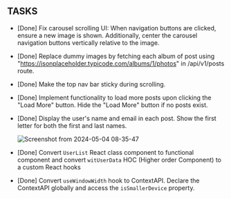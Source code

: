 ## TASKS
- [Done] Fix carousel scrolling UI: When navigation buttons are clicked, ensure a new image is shown. Additionally, center the carousel navigation buttons vertically relative to the image.
- [Done] Replace dummy images by fetching each album of post using "https://jsonplaceholder.typicode.com/albums/1/photos" in /api/v1/posts route.
- [Done] Make the top nav bar sticky during scrolling.
- [Done] Implement functionality to load more posts upon clicking the "Load More" button. Hide the "Load More" button if no posts exist.
- [Done] Display the user's name and email in each post. Show the first letter for both the first and last names.

  ![Screenshot from 2024-05-04 08-35-47](https://github.com/vidyalai/interview-challenge-1/assets/67904627/a1dd3dca-27e8-427b-a6dc-41de00d15df1)

- [Done] Convert `UserList` React class component to functional component and convert `witUserData` HOC (Higher order Component) to a custom React hooks
- [Done] Convert `useWindowWidth` hook to ContextAPI. Declare the ContextAPI globally and access the `isSmallerDevice` property.




